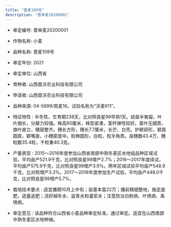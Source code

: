 ```yaml
---
title: "晋麦109号"
description: "晋审麦20200001"
---
```

* 审定编号:  晋审麦20200001

*  作物名称:  小麦

*  品种名称:  晋麦109号

*  审定年份:  2021

*  审定单位:  山西省

* 育种者:  山西晋沃农业科技有限公司

*  申请者:  山西晋沃农业科技有限公司

*  品种来源:  04-5699/周麦16。试验名称为“沃麦611”。

*  特征特性 : 
半冬性，生育期238天，比对照良星99早熟1天。幼苗半匍匐，叶片细长，分蘖力较强。株高80厘米，株型紧凑，茎秆弹性较好。茎叶无蜡质，旗叶直立，穗层整齐。穗长方形，穗长7.7厘米，长芒、白壳。护颖卵形，颖肩圆肩，颖嘴直，小穗密度中。粒椭圆形，白粒，粒半角质。亩穗数43.4万，穗粒数35.4粒，千粒重40.3克。
 
*  产量表现 : 
2015～2016年度参加山西省南部中熟冬麦区水地组品种区域试验，平均亩产521.9千克，比对照良星99增产2.7%；2016～2017年度续试，平均亩产575.9千克，比对照良星99增产3.9%。两年区域试验平均亩产548.9千克，比对照增产3.3%。2017～2018年度参加生产试验，平均亩产448.0千克，比对照良星99增产5.7%。

*  栽培技术要点 : 
适宜播期10月上中旬；亩基本苗22万；播前精细整地，施足底肥，适量追肥；浇好越冬水、返青水和灌浆水；注意防治白粉病、叶锈病、条锈病。

*  审定意见 : 
该品种符合山西省小麦品种审定标准，通过审定。适宜在山西南部中熟冬麦区水地种植。
